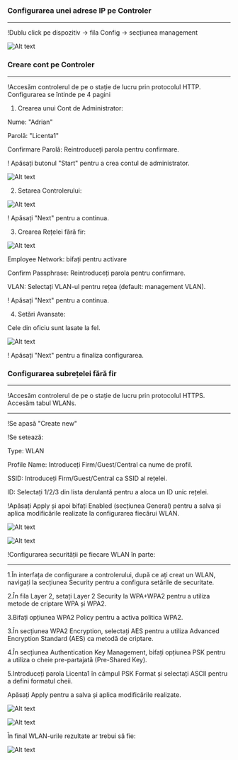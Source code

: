 ### Configurarea unei adrese IP pe Controler ###
________________________________________________

!Dublu click pe dispozitiv -> fila Config -> secțiunea management

![Alt text](../../poze/poze%20Configurare%20WLC/LAN%201/WLC_LAN%201_MNG.png)

### Creare cont pe Controler ###
________________________________

!Accesăm controlerul de pe o stație de lucru prin protocolul HTTP. Configurarea se întinde pe 4 pagini

1. Crearea unui Cont de Administrator:

Nume: "Adrian"

Parolă: "Licenta1"

Confirmare Parolă: Reintroduceți parola pentru confirmare.

! Apăsați butonul "Start" pentru a crea contul de administrator.

![Alt text](../../poze/poze%20Configurare%20WLC/LAN%201/configurare%20WLC/configurare%201.png)

2. Setarea Controlerului:

![Alt text](../../poze/poze%20Configurare%20WLC/LAN%201/configurare%20WLC/configurare%202.png)

! Apăsați "Next" pentru a continua.

3. Crearea Rețelei fără fir:

![Alt text](../../poze/poze%20Configurare%20WLC/LAN%201/configurare%20WLC/configurare%203.png)

Employee Network: bifați pentru activare

Confirm Passphrase: Reintroduceți parola pentru confirmare.

VLAN: Selectați VLAN-ul pentru rețea (default: management VLAN).

! Apăsați "Next" pentru a continua.

4. Setări Avansate:

Cele din oficiu sunt lasate la fel.

![Alt text](../../poze/poze%20Configurare%20WLC/LAN%201/configurare%20WLC/configurare%204.png)

! Apăsați "Next" pentru a finaliza configurarea.

### Configurarea subrețelei fără fir ###
____________________________________________

!Accesăm controlerul de pe o stație de lucru prin protocolul HTTPS. Accesăm tabul WLANs.

________________________________________________________________________________________

!Se apasă "Create new"

!Se setează:

Type: WLAN

Profile Name: Introduceți Firm/Guest/Central ca nume de profil.

SSID: Introduceți Firm/Guest/Central ca SSID al rețelei.

ID: Selectați 1/2/3 din lista derulantă pentru a aloca un ID unic rețelei.

!Apăsați Apply și apoi bifați Enabled (secțiunea General) pentru a salva și aplica modificările realizate la configurarea fiecărui WLAN.

![Alt text](../../poze/poze%20Configurare%20WLC/LAN%201/configurare%20WLAN%20/configurare%20WLAN%2010.png)

![Alt text](../../poze/poze%20Configurare%20WLC/LAN%201/configurare%20WLAN%20/configurare%20WLAN%204.png)

!Configurarea securității pe fiecare WLAN în parte:

___________________________________________________

1.În interfața de configurare a controlerului, după ce ați creat un WLAN, navigați la secțiunea Security pentru a configura setările de securitate.

2.În fila Layer 2, setați Layer 2 Security la WPA+WPA2 pentru a utiliza metode de criptare WPA și WPA2.

3.Bifați opțiunea WPA2 Policy pentru a activa politica WPA2.

3.În secțiunea WPA2 Encryption, selectați AES pentru a utiliza Advanced Encryption Standard (AES) ca metodă de criptare.

4.În secțiunea Authentication Key Management, bifați opțiunea PSK pentru a utiliza o cheie pre-partajată (Pre-Shared Key).

5.Introduceți parola Licenta1 în câmpul PSK Format și selectați ASCII pentru a defini formatul cheii.

Apăsați Apply pentru a salva și aplica modificările realizate.

![Alt text](../../poze/poze%20Configurare%20WLC/LAN%201/configurare%20WLAN%20/configurare%20WLAN%206.png)

![Alt text](../../poze/poze%20Configurare%20WLC/LAN%201/configurare%20WLAN%20/configurare%20WLAN%209.png)

În final WLAN-urile rezultate ar trebui să fie:

![Alt text](../../poze/poze%20Configurare%20WLC/LAN%201/configurare%20WLAN%20/configurare%20WLAN%2010.png)